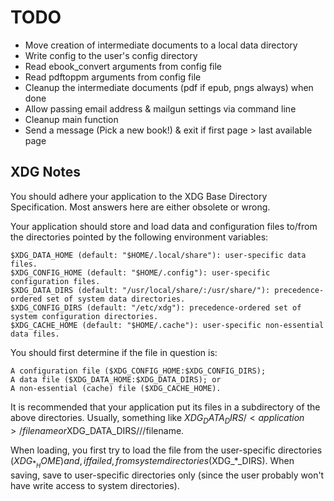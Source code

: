 # TODO

-   Move creation of intermediate documents to a local data directory
-   Write config to the user's config directory
-   Read ebook_convert arguments from config file
-   Read pdftoppm arguments from config file
-   Cleanup the intermediate documents (pdf if epub, pngs always) when done
-   Allow passing email address & mailgun settings via command line
-   Cleanup main function
-   Send a message (Pick a new book!) & exit if first page > last available page

## XDG Notes

You should adhere your application to the XDG Base Directory Specification. Most answers here are either obsolete or wrong.

Your application should store and load data and configuration files to/from the directories pointed by the following environment variables:

    $XDG_DATA_HOME (default: "$HOME/.local/share"): user-specific data files.
    $XDG_CONFIG_HOME (default: "$HOME/.config"): user-specific configuration files.
    $XDG_DATA_DIRS (default: "/usr/local/share/:/usr/share/"): precedence-ordered set of system data directories.
    $XDG_CONFIG_DIRS (default: "/etc/xdg"): precedence-ordered set of system configuration directories.
    $XDG_CACHE_HOME (default: "$HOME/.cache"): user-specific non-essential data files.

You should first determine if the file in question is:

    A configuration file ($XDG_CONFIG_HOME:$XDG_CONFIG_DIRS);
    A data file ($XDG_DATA_HOME:$XDG_DATA_DIRS); or
    A non-essential (cache) file ($XDG_CACHE_HOME).

It is recommended that your application put its files in a subdirectory of the above directories. Usually, something like $XDG_DATA_DIRS/<application>/filename or$XDG_DATA_DIRS/<vendor>/<application>/filename.

When loading, you first try to load the file from the user-specific directories ($XDG_*_HOME) and, if failed, from system directories ($XDG\_\*\_DIRS). When saving, save to user-specific directories only (since the user probably won't have write access to system directories).
